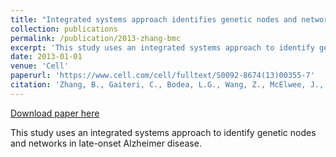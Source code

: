 ```yaml
---
title: "Integrated systems approach identifies genetic nodes and networks in late-onset Alzheimer's disease"
collection: publications
permalink: /publication/2013-zhang-bmc
excerpt: 'This study uses an integrated systems approach to identify genetic nodes and networks in late-onset Alzheimer disease.'
date: 2013-01-01
venue: 'Cell'
paperurl: 'https://www.cell.com/cell/fulltext/S0092-8674(13)00355-7'
citation: 'Zhang, B., Gaiteri, C., Bodea, L.G., Wang, Z., McElwee, J., Podtelezhnikov, A.A., Zhang, C., Xie, T., Tran, L., Dobrin, R., Fluder, E., Clurman, B., Melquist, S., Narayanan, M., Suver, C., Shah, H., Mahajan, M., Gillis, T., Mysore, J., MacDonald, M.E., Lamb, J.R., Bennett, D.A., Molony, C., Stone, D.J., Gudnason, V., Myers, A.J., Schadt, E.E., Neumann, H., Zhu, J., & Emilsson, V. (2013). Integrated systems approach identifies genetic nodes and networks in late-onset Alzheimer's disease. Cell, 153(3), 707-720.'
---
```


[Download paper here](https://www.cell.com/cell/fulltext/S0092-8674(13)00355-7)

This study uses an integrated systems approach to identify genetic nodes and networks in late-onset Alzheimer disease.